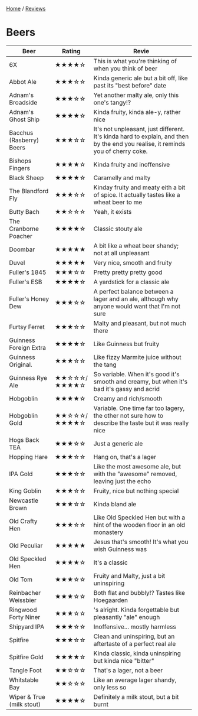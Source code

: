 [Home](../README.md) / [Reviews](README.md)

# Beers

| Beer | Rating | Revie |
| --- | --- | --- |
| 6X                        | ★★★★☆ | This is what you're thinking of when you think of beer |
| Abbot Ale                 | ★★★☆☆ | Kinda generic ale but a bit off, like past its "best before" date |
| Adnam's Broadside         | ★★★☆☆ | Yet another malty ale, only this one's tangy!? |
| Adnam's Ghost Ship        | ★★★★☆ | Kinda fruity, kinda ale-y, rather nice |
| Bacchus (Rasberry) Beers  | ★★★☆☆ | It's not unpleasant, just different.  It's kinda hard to explain, and then by the end you realise, it reminds you of cherry coke. |
| Bishops Fingers           | ★★★★☆ | Kinda fruity and inoffensive |
| Black Sheep               | ★★★★☆ | Caramelly and malty |
| The Blandford Fly         | ★★★☆☆ | Kinday fruity and meaty eith a bit of spice.  It actually tastes like a wheat beer to me |
| Butty Bach                | ★★☆☆☆ | Yeah, it exists |
| The Cranborne Poacher     | ★★★★☆ | Classic stouty ale |
| Doombar                   | ★★★★★ | A bit like a wheat beer shandy; not at all unpleasant |
| Duvel                     | ★★★★★ | Very nice, smooth and fruity |
| Fuller's 1845             | ★★★☆☆ | Pretty pretty pretty good |
| Fuller's ESB              | ★★★★☆ | A yardstick for a classic ale |
| Fuller's Honey  Dew       | ★★★☆☆ | A perfect balance between a lager and an ale, although why anyone would want that I'm not sure |
| Furtsy Ferret             | ★★★☆☆ | Malty and pleasant, but not much there |
| Guinness Foreign Extra    | ★★★★☆ | Like Guinness but fruity |
| Guinness Original.        | ★★★☆☆ | Like fizzy Marmite juice without the tang |
| Guinness Rye Ale          | ★★☆☆☆/<br>★★★★☆ | So variable.  When it's good it's smooth and creamy, but when it's bad it's gassy and acrid |
| Hobgoblin                 | ★★★★☆ | Creamy and rich/smooth |
| Hobgoblin Gold            | ★★☆☆☆/<br>★★★★☆ | Variable.  One time far too lagery, the other not sure how to describe the taste but it was really nice |
| Hogs Back TEA             | ★★★☆☆ | Just a generic ale |
| Hopping Hare              | ★★★☆☆ | Hang on, that's a lager |
| IPA Gold                  | ★★★☆☆ | Like the most awesome ale, but with the "awesome" removed, leaving just the echo |
| King Goblin               | ★★★☆☆ | Fruity, nice but nothing special |
| Newcastle Brown           | ★★★☆☆ | Kinda bland ale |
| Old Crafty Hen            | ★★★☆☆ | Like Old Speckled Hen but with a hint of the wooden floor in an old monastery |
| Old Peculiar              | ★★★★★ | Jesus that's smooth!  It's what you wish Guinness was |
| Old Speckled Hen          | ★★★★☆ | It's a classic |
| Old Tom                   | ★★★☆☆ | Fruity and Malty, just a bit uninspiring |
| Reinbacher Weissbier      | ★★★☆☆ | Both flat and bubbly!?  Tastes like Hoegaarden |
| Ringwood Forty Niner      | ★★★☆☆ | 's alright. Kinda forgettable but pleasantly "ale" enough |
| Shipyard IPA              | ★★★☆☆ | Inoffensive... mostly harmless |
| Spitfire                  | ★★★☆☆ | Clean and uninspiring, but an aftertaste of a perfect real ale |
| Spitfire Gold             | ★★★★☆ | Kinda classic, kinda uninspiring but kinda nice "bitter" |
| Tangle Foot               | ★★☆☆☆ | That's a lager, not a beer |
| Whitstable Bay            | ★★☆☆☆ | Like an average lager shandy, only less so |
| Wiper & True (milk stout) | ★★★★☆ | Definitely a milk stout, but a bit burnt |
